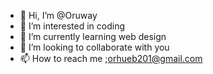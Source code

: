 - 👋 Hi, I’m @Oruway
- 👀 I’m interested in coding
- 🌱 I’m currently learning web design
- 💞️ I’m looking to collaborate with you
- 📫 How to reach me ;orhueb201@gmail.com

<!---
Oruway/Oruway is a ✨ special ✨ repository because its `README.md` (this file) appears on your GitHub profile.
You can click the Preview link to take a look at your changes.

